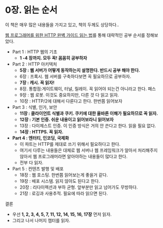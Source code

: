 # 0장. 읽는 순서

이 책은 매우 많은 내용들을 가지고 있고, 책의 두께도 상당하다..

[웹 프로그래머를 위한 HTTP 완벽 가이드 읽는 법](https://blog.npcode.com/2015/06/07/웹-프로그래머를-위한-http-완벽-가이드-읽는-법/)를 통해 대략적인 공부 순서를 정해보았다.

* Part 1 : HTTP 웹의 기초
  * **1 -4 장까지. 모두 꼭! 꼼꼼히 공부하자**
* Part 2 : HTTP 아키텍처
  * **5장 : 웹 서버가 어떻게 동작하는지 설명한다. 반드시 공부 해야 한다.**
  * 6장 : 프록시. 웹 서버를 구축하다보면 꼭 필요하므로 공부하자.
  * **7장 : 캐시. 꼭 읽자!**
  * 8장. 통합점:게이트웨이, 터널, 릴레이. 꼭 읽어야 되는건 아니라고 한다. 패스
  * 9장 : 웹 로봇. 이것도 중요하지만, 다른 것 다 읽고 읽자.
  * 10장 : HTTP/2에 대해서 다룬다고 한다. 한번쯤 읽어보자
* Part 3 : 식별, 인가, 보안
  * **11장 : 클라이언트 식별과 쿠키. 쿠키에 대한 올바른 이해가 필요하므로 꼭 읽자.**
  * **12장 : 기본 인증. 쉬운 내용이고 읽어보라니 읽어보자**
  * 13장 : 다이제스트 인증. 이 인증 방식은 거의 안 쓴다고 한다. 읽을 필요 없다.
  * **14장 : HTTPS. 꼭 읽자.**
* **Part 4 : 엔터티, 인코딩, 국제화**
  * 이 파트는 HTTP를 제대로 쓰기 위해서 필요하다고 한다.
  * 여기서 다루는 내용들은 대체로 웹 서버나 웹 프레임워크가 알아서 처리해주지 않아서 웹 프로그래머라면 알아야하는 내용들이 많다고 한다.
  * 전부 다 읽자.
* Part 5 : 컨텐츠 발행 및 배포
  * 18장 : 웹 호스팅. 한번쯤 읽어보는게 좋을거 같다.
  * 19장 : 배포 시스템. 읽지 않아도 된다고 한다.
  * 20장 : 리다이렉션과 부하 균형. 앞부분만 읽고 넘어가도 무방하다.
  * 21장 : 로깅과 사용추적. 필요에 따라 읽으면 된다.

결론

* 우선 **1, 2, 3, 4, 5, 7, 11, 12, 14, 15, 16, 17장** 먼저 읽자.
* 그리고 나서 나머지 챕터를 읽자.